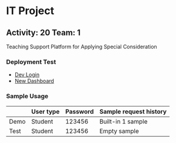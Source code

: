 # IT Project

## Activity: 20 Team: 1
Teaching Support Platform for Applying Special Consideration

### Deployment Test
- [Dev Login](http://121.41.46.143:8081/login.html)
- [New Dashboard](http://121.41.46.143:8081/profile.html)

### Sample Usage
|     | User type | Password | Sample request history |
|-----|-----------|----------|------------------------|
|Demo | Student   | 123456   | Built-in 1 sample      |
|Test | Student   | 123456   | Empty sample           |

